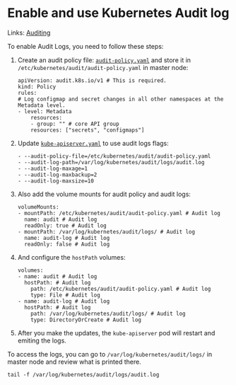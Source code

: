 # Enable and use Kubernetes Audit log

Links: [Auditing](https://kubernetes.io/docs/tasks/debug/debug-cluster/audit/)

To enable Audit Logs, you need to follow these steps:

 1. Create an audit policy file: [`audit-policy.yaml`](audit-policy.yaml) and store it in `/etc/kubernetes/audit/audit-policy.yaml` in master node:
    ```
    apiVersion: audit.k8s.io/v1 # This is required.
    kind: Policy
    rules:
    # Log configmap and secret changes in all other namespaces at the Metadata level.
    - level: Metadata
        resources:
        - group: "" # core API group
        resources: ["secrets", "configmaps"]
    ```
 1. Update [`kube-apiserver.yaml`](kube-apiserver.yaml) to use audit logs flags:
    ```
    - --audit-policy-file=/etc/kubernetes/audit/audit-policy.yaml
    - --audit-log-path=/var/log/kubernetes/audit/logs/audit.log
    - --audit-log-maxage=1
    - --audit-log-maxbackup=2
    - --audit-log-maxsize=10
    ```
 1. Also add the volume mounts for audit policy and audit logs:
    ```
    volumeMounts:
    - mountPath: /etc/kubernetes/audit/audit-policy.yaml # Audit log
      name: audit # Audit log
      readOnly: true # Audit log
    - mountPath: /var/log/kubernetes/audit/logs/ # Audit log
      name: audit-log # Audit log
      readOnly: false # Audit log
    ```
 1. And configure the `hostPath` volumes:
    ```
    volumes:
    - name: audit # Audit log
      hostPath: # Audit log
        path: /etc/kubernetes/audit/audit-policy.yaml # Audit log
        type: File # Audit log
    - name: audit-log # Audit log
      hostPath: # Audit log
        path: /var/log/kubernetes/audit/logs/ # Audit log
        type: DirectoryOrCreate # Audit log
    ```
 1. After you make the updates, the `kube-apiserver` pod will restart and emiting the logs.

To access the logs, you can go to `/var/log/kubernetes/audit/logs/` in master node and review what is printed there.

```
tail -f /var/log/kubernetes/audit/logs/audit.log
```
